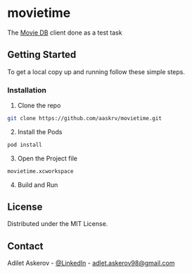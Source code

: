 # movietime
The [Movie DB](https://www.themoviedb.org) client done as a test task

## Getting Started

To get a local copy up and running follow these simple steps.

### Installation
 
1. Clone the repo
```sh
git clone https://github.com/aaskrv/movietime.git
```
2. Install the Pods
```sh
pod install
```
3. Open the Project file
```sh
movietime.xcworkspace
```
4. Build and Run

## License

Distributed under the MIT License.



## Contact

Adilet Askerov - [@LinkedIn](https://http://linkedin.com/in/adiletaskerov/) - adlet.askerov98@gmail.com
